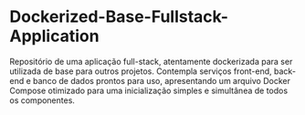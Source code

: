 # Dockerized-Base-Fullstack-Application
Repositório de uma aplicação full-stack, atentamente dockerizada para ser utilizada de base para outros projetos. Contempla serviços front-end, back-end e banco de dados prontos para uso, apresentando um arquivo Docker Compose otimizado para uma inicialização simples e simultânea de todos os componentes.
